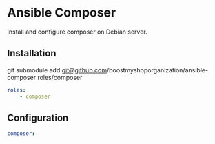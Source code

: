 Ansible Composer
================

Install and configure composer on Debian server.

Installation
------------

git submodule add git@github.com/boostmyshoporganization/ansible-composer roles/composer

```yaml
roles:
    - composer
```

Configuration
-------------

```yaml
composer:
```